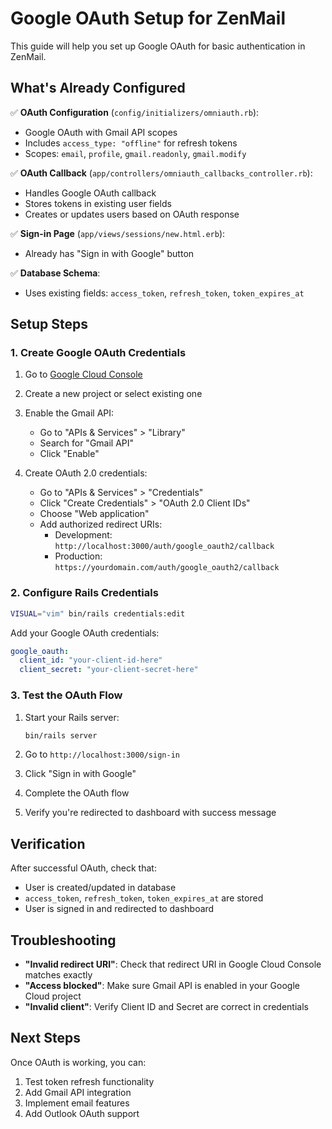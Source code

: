 # Google OAuth Setup for ZenMail

This guide will help you set up Google OAuth for basic authentication in ZenMail.

## What's Already Configured

✅ **OAuth Configuration** (`config/initializers/omniauth.rb`):
- Google OAuth with Gmail API scopes
- Includes `access_type: "offline"` for refresh tokens
- Scopes: `email`, `profile`, `gmail.readonly`, `gmail.modify`

✅ **OAuth Callback** (`app/controllers/omniauth_callbacks_controller.rb`):
- Handles Google OAuth callback
- Stores tokens in existing user fields
- Creates or updates users based on OAuth response

✅ **Sign-in Page** (`app/views/sessions/new.html.erb`):
- Already has "Sign in with Google" button

✅ **Database Schema**:
- Uses existing fields: `access_token`, `refresh_token`, `token_expires_at`

## Setup Steps

### 1. Create Google OAuth Credentials

1. Go to [Google Cloud Console](https://console.cloud.google.com/)
2. Create a new project or select existing one
3. Enable the Gmail API:
   - Go to "APIs & Services" > "Library"
   - Search for "Gmail API"
   - Click "Enable"

4. Create OAuth 2.0 credentials:
   - Go to "APIs & Services" > "Credentials"
   - Click "Create Credentials" > "OAuth 2.0 Client IDs"
   - Choose "Web application"
   - Add authorized redirect URIs:
     - Development: `http://localhost:3000/auth/google_oauth2/callback`
     - Production: `https://yourdomain.com/auth/google_oauth2/callback`

### 2. Configure Rails Credentials

```bash
VISUAL="vim" bin/rails credentials:edit
```

Add your Google OAuth credentials:
```yaml
google_oauth:
  client_id: "your-client-id-here"
  client_secret: "your-client-secret-here"
```

### 3. Test the OAuth Flow

1. Start your Rails server:
   ```bash
   bin/rails server
   ```

2. Go to `http://localhost:3000/sign-in`

3. Click "Sign in with Google"

4. Complete the OAuth flow

5. Verify you're redirected to dashboard with success message

## Verification

After successful OAuth, check that:
- User is created/updated in database
- `access_token`, `refresh_token`, `token_expires_at` are stored
- User is signed in and redirected to dashboard

## Troubleshooting

- **"Invalid redirect URI"**: Check that redirect URI in Google Cloud Console matches exactly
- **"Access blocked"**: Make sure Gmail API is enabled in your Google Cloud project
- **"Invalid client"**: Verify Client ID and Secret are correct in credentials

## Next Steps

Once OAuth is working, you can:
1. Test token refresh functionality
2. Add Gmail API integration
3. Implement email features
4. Add Outlook OAuth support 
